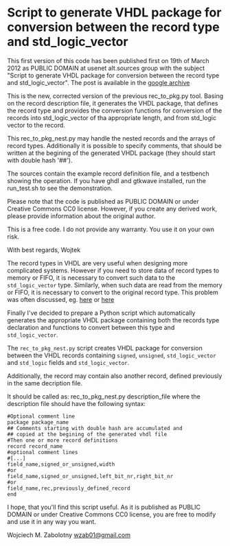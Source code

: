 Script to generate VHDL package for conversion between the record type and std_logic_vector
===============================================
This first version of this code has been published first on 19th of March 2012 as PUBLIC DOMAIN at usenet alt.sources group
with the subject "Script to generate VHDL package for conversion between the record type and std_logic_vector".
The post is available in the [google archive](https://groups.google.com/forum/#!topic/alt.sources/U-phIIAT6dE)


This is the new, corrected version of the previous rec_to_pkg.py tool.
Basing on the record description file, it generates the VHDL package,
that defines the record type and provides the conversion functions
for conversion of the records into std_logic_vector of tha appropriate
length, and from std_logic vector to the record.

This rec_to_pkg_nest.py may handle the nested records and the arrays of record types.
Additionally it is possible to specify comments, that should be written at the begining
of the generated VHDL package (they should start with double hash '##').

The sources contain the example record definition file, and a testbench
showing the operation.
If you have ghdl and gtkwave installed, run the run_test.sh to see the
demonstration.

Please note that the code is published as PUBLIC DOMAIN or under Creative
Commons CC0 license.
However, if you create any derived work, please provide information
about the original author.

This is a free code. I do not provide any warranty. You use it on your
own risk.

With best regards,
Wojtek

The record types in VHDL are very useful when designing more
complicated systems. However if you need to store data of record
types to memory or FIFO, it is necessary to convert such data 
to the `std_logic_vector` type.
Similarly, when such data are read from the memory or FIFO, 
it is necessary to convert to the original record type.
This problem was often discussed, eg. [here](http://stackoverflow.com/questions/3985694/serialize-vhdl-record) or [here](http://objectmix.com/vhdl/190447-converting-records-std_logic_vector.html)

Finally I've decided to prepare a Python script which automatically
generates the appropriate VHDL package containing both the
records type declaration and functions to convert between this type and
`std_logic_vector`.

The `rec_to_pkg_nest.py` script creates VHDL package for conversion
between the VHDL records containing `signed`, `unsigned`,
`std_logic_vector` and `std_logic` fields and `std_logic_vector`.

Additionally, the record may contain also another record,
defined previously in the same decription file.

It should be called as: rec_to_pkg_nest.py description_file
where the description file should have the following syntax:

```
#Optional comment line
package package_name
## Comments starting with double hash are accumulated and
## copied at the begining of the generated vhdl file
#Then one or more record definitions
record record_name
#optional comment lines
#[...]
field_name,signed_or_unsigned,width
#or
field_name,signed_or_unsigned,left_bit_nr,right_bit_nr
#or
field_name,rec,previously_defined_record
end
```
I hope, that you'll find this script useful.
As it is published as PUBLIC DOMAIN or under Creative Commons CC0 license, you are free to modify and use it
in any way you want.

Wojciech M. Zabolotny
wzab01@gmail.com


